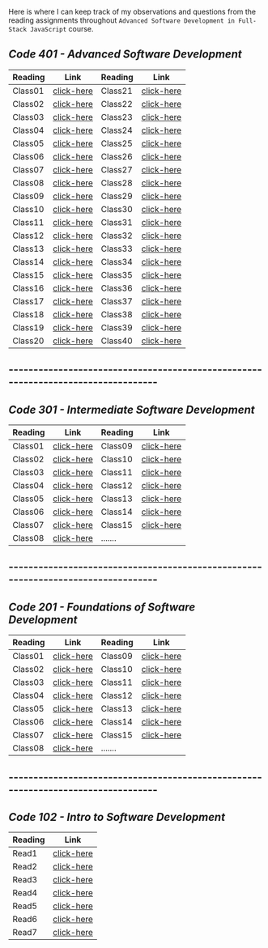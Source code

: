 
Here is where I can keep track of my observations and questions from the reading assignments throughout ```Advanced Software Development in Full-Stack JavaScript``` course.


## *Code 401 - Advanced Software Development*

Reading | Link | Reading | Link
------- | --------- | -------- | ----------
 Class01 | [click-here](https://qaisw96.github.io/reading-notes/401-class01) | Class21 | [click-here]()
 Class02 | [click-here](https://qaisw96.github.io/reading-notes/401-class02) | Class22 | [click-here]()
 Class03 | [click-here](https://qaisw96.github.io/reading-notes/401-class03) | Class23 | [click-here]()
 Class04 | [click-here](https://qaisw96.github.io/reading-notes/401-class04) | Class24 | [click-here]()
 Class05 | [click-here](https://qaisw96.github.io/reading-notes/401-class05) | Class25 | [click-here]()
 Class06 | [click-here](https://qaisw96.github.io/reading-notes/401-class06) | Class26 | [click-here]()
 Class07 | [click-here](https://qaisw96.github.io/reading-notes/401-class07) | Class27 | [click-here]()
 Class08 | [click-here](https://qaisw96.github.io/reading-notes/401-class08) | Class28 | [click-here]()
 Class09 | [click-here](https://qaisw96.github.io/reading-notes/401-class09) | Class29 | [click-here]()
 Class10 | [click-here](https://qaisw96.github.io/reading-notes/401-class10) | Class30 | [click-here]()
 Class11 | [click-here](https://qaisw96.github.io/reading-notes/401-class11) | Class31 | [click-here]()
 Class12 | [click-here](https://qaisw96.github.io/reading-notes/401-class12) | Class32 | [click-here]()
 Class13 | [click-here](https://qaisw96.github.io/reading-notes/401-class13) | Class33 | [click-here]()
 Class14 | [click-here](https://qaisw96.github.io/reading-notes/401-class14) | Class34 | [click-here]()
 Class15 | [click-here]() | Class35 | [click-here]()
 Class16 | [click-here]() | Class36 | [click-here]()
 Class17 | [click-here]() | Class37 | [click-here]()
 Class18 | [click-here]() | Class38 | [click-here]()
 Class19 | [click-here]() | Class39 | [click-here]()
 Class20 | [click-here]() | Class40 | [click-here]()

## ---------------------------------------------------------------------------------


## *Code 301 - Intermediate Software Development*

Reading | Link | Reading | Link
------- | --------- | -------- | ----------
 Class01 | [click-here](https://qaisw96.github.io/reading-notes/day-01) | Class09 | [click-here](https://qaisw96.github.io/reading-notes/day-09)
 Class02 | [click-here](https://qaisw96.github.io/reading-notes/day-02) | Class10 | [click-here](https://qaisw96.github.io/reading-notes/day-10)
 Class03 | [click-here](https://qaisw96.github.io/reading-notes/day-03) | Class11 | [click-here](https://qaisw96.github.io/reading-notes/day-11)
 Class04 | [click-here](https://qaisw96.github.io/reading-notes/day-04) | Class12 | [click-here](https://qaisw96.github.io/reading-notes/day-12)
 Class05 | [click-here](https://qaisw96.github.io/reading-notes/day-05) | Class13 | [click-here](https://qaisw96.github.io/reading-notes/day-13)
 Class06 | [click-here](https://qaisw96.github.io/reading-notes/day-06) | Class14 | [click-here](https://qaisw96.github.io/reading-notes/day-14)
 Class07 | [click-here](https://qaisw96.github.io/reading-notes/day-07) | Class15 | [click-here](https://qaisw96.github.io/reading-notes/day-15)
 Class08 | [click-here](https://qaisw96.github.io/reading-notes/day-08) | .......


## ---------------------------------------------------------------------------------



## *Code 201 - Foundations of Software Development* 

Reading | Link | Reading | Link
------- | --------- | -------- | ----------
 Class01 | [click-here](https://qaisw96.github.io/reading-notes/class-01) | Class09 | [click-here](https://qaisw96.github.io/reading-notes/class-09)
 Class02 | [click-here](https://qaisw96.github.io/reading-notes/class-02) | Class10 | [click-here](https://qaisw96.github.io/reading-notes/class-10)
 Class03 | [click-here](https://qaisw96.github.io/reading-notes/class-03) | Class11 | [click-here](https://qaisw96.github.io/reading-notes/class-11)
 Class04 | [click-here](https://qaisw96.github.io/reading-notes/class-04) | Class12 | [click-here](https://qaisw96.github.io/reading-notes/class-12)
 Class05 | [click-here](https://qaisw96.github.io/reading-notes/class-05) | Class13 | [click-here](https://qaisw96.github.io/reading-notes/class-13)
 Class06 | [click-here](https://qaisw96.github.io/reading-notes/class-06) | Class14 | [click-here](https://qaisw96.github.io/reading-notes/class-14)
 Class07 | [click-here](https://qaisw96.github.io/reading-notes/class-07) | Class15 | [click-here](https://qaisw96.github.io/reading-notes/class-15)
 Class08 | [click-here](https://qaisw96.github.io/reading-notes/class-08) | .......





## ---------------------------------------------------------------------------------



## *Code 102 - Intro to Software Development* 

Reading | Link 
------- | ---------
Read1 | [click-here](https://qaisw96.github.io/reading-notes/read1) 
Read2 | [click-here](https://qaisw96.github.io/reading-notes/read2) 
Read3 | [click-here](https://qaisw96.github.io/reading-notes/read3) 
Read4 | [click-here](https://qaisw96.github.io/reading-notes/read4) 
Read5 | [click-here](https://qaisw96.github.io/reading-notes/read5) 
Read6 | [click-here](https://qaisw96.github.io/reading-notes/read6) 
Read7 | [click-here](https://qaisw96.github.io/reading-notes/read7) 

